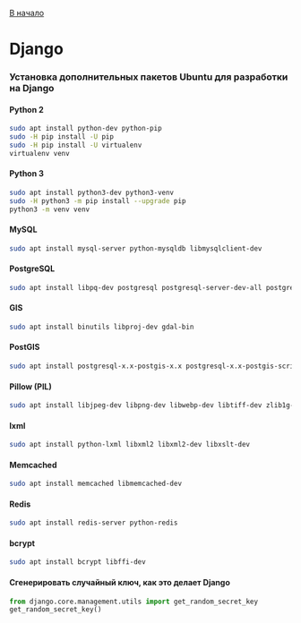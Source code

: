 [В начало](README.md)

# Django

### Установка дополнительных пакетов Ubuntu для разработки на Django

#### Python 2
```sh
sudo apt install python-dev python-pip
sudo -H pip install -U pip
sudo -H pip install -U virtualenv
virtualenv venv
```

#### Python 3
```sh
sudo apt install python3-dev python3-venv
sudo -H python3 -m pip install --upgrade pip
python3 -m venv venv
```

#### MySQL
```sh
sudo apt install mysql-server python-mysqldb libmysqlclient-dev
```

#### PostgreSQL
```sh
sudo apt install libpq-dev postgresql postgresql-server-dev-all postgresql-contrib
```

#### GIS
```sh
sudo apt install binutils libproj-dev gdal-bin
```

#### PostGIS
```sh
sudo apt install postgresql-x.x-postgis-x.x postgresql-x.x-postgis-scripts
```

#### Pillow (PIL)
```sh
sudo apt install libjpeg-dev libpng-dev libwebp-dev libtiff-dev zlib1g-dev python-imaging
```

#### lxml
```sh
sudo apt install python-lxml libxml2 libxml2-dev libxslt-dev
```

#### Memcached
```sh
sudo apt install memcached libmemcached-dev
```

#### Redis
```sh
sudo apt install redis-server python-redis
```

#### bcrypt
```sh
sudo apt install bcrypt libffi-dev
```

#### Сгенерировать случайный ключ, как это делает Django
```python
from django.core.management.utils import get_random_secret_key
get_random_secret_key()
```

